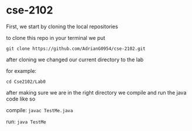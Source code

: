 # cse-2102

First, we start by cloning the local repositories 

to clone this repo in your terminal we put

```git clone https://github.com/AdrianG0954/cse-2102.git```

after cloning we changed our current directory to the lab 

for example:

```cd Cse2102/Lab0```

after making sure we are in the right directory we compile and run the java code like so

compile: ```javac TestMe.java```

run: ```java TestMe```


